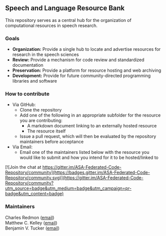 ## Speech and Language Resource Bank

This repository serves as a central hub for the organization of computational resources in speech research.

### Goals

- **Organization:** Provide a single hub to locate and advertise resources for research in the speech sciences
- **Review:** Provide a mechanism for code review and standardized documentation
- **Preservation:**  Provide a platform for resource hosting and web archiving
- **Development:** Provide for future community-directed programming libraries and software

### How to contribute

- Via GitHub:
  - Clone the repository
  - Add one of the following in an appropriate subfolder for the resource you are contributing:
    - A markdown document linking to an externally hosted resource
    - The resource itself
  - Issue a pull request, which will then be evaluated by the repository maintainers before acceptance
- Via Email:
  - Email one of the maintainers listed below with the resource you would like to submit and how you intend for it to be hosted/linked to

[![Join the chat at https://gitter.im/ASA-Federated-Code-Repository/community](https://badges.gitter.im/ASA-Federated-Code-Repository/community.svg)](https://gitter.im/ASA-Federated-Code-Repository/community?utm_source=badge&utm_medium=badge&utm_campaign=pr-badge&utm_content=badge)  

### Maintainers
Charles Redmon ([email](mailto:redmonc@gmail.com))  
Matthew C. Kelley ([email](mailto:matthew.c.kelley@ualberta.ca))  
Benjamin V. Tucker ([email](mailto:benjamin.tucker@ualberta.ca))
